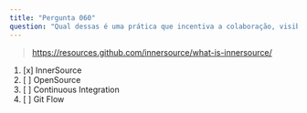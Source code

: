 ```yaml
---
title: "Pergunta 060"
question: "Qual dessas é uma prática que incentiva a colaboração, visibilidade e compartilhamento de código entre diferentes equipes dentro de uma organização?"
---
```



> https://resources.github.com/innersource/what-is-innersource/
1. [x] InnerSource
1. [ ] OpenSource
1. [ ] Continuous Integration
1. [ ] Git Flow

